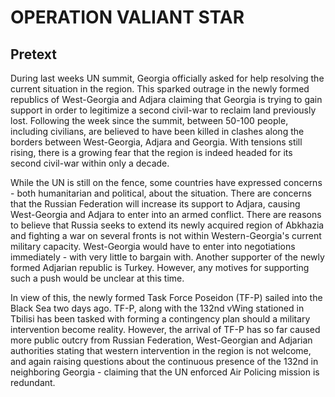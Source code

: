 # OPERATION VALIANT STAR

## Pretext
During last weeks UN summit, Georgia officially asked for help resolving the current situation in the region. This sparked outrage in the newly formed republics of West-Georgia and Adjara claiming that Georgia is trying to gain support in order to legitimize a second civil-war to reclaim land previously lost. Following the week since the summit, between 50-100 people, including civilians, are believed to have been killed in clashes along the borders between West-Georgia, Adjara and Georgia. With tensions still rising, there is a growing fear that the region is indeed headed for its second civil-war within only a decade.

While the UN is still on the fence, some countries have expressed concerns - both humanitarian and political, about the situation. There are concerns that the Russian Federation will increase its support to Adjara, causing West-Georgia and Adjara to enter into an armed conflict. There are reasons to believe that Russia seeks to extend its newly acquired region of Abkhazia and fighting a war on several fronts is not within Western-Georgia's current military capacity. West-Georgia would have to enter into negotiations immediately - with very little to bargain with. Another supporter of the newly formed Adjarian republic is Turkey. However, any motives for supporting such a push would be unclear at this time.

In view of this, the newly formed Task Force Poseidon (TF-P) sailed into the Black Sea two days ago. TF-P, along with the 132nd vWing stationed in Tbilisi has been tasked with forming a contingency plan should a military intervention become reality. However, the arrival of TF-P has so far caused more public outcry from Russian Federation, West-Georgian and Adjarian authorities stating that western intervention in the region is not welcome, and again raising questions about the continuous presence of the 132nd in neighboring Georgia - claiming that the UN enforced Air Policing mission is redundant.

